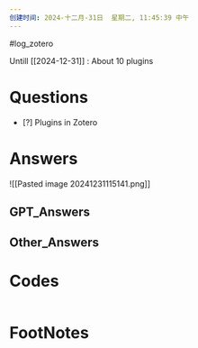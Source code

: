 ```yaml
---
创建时间: 2024-十二月-31日  星期二, 11:45:39 中午
---
```

#log_zotero 

Untill [[2024-12-31]]  : About 10 plugins 
# Questions

- [?] Plugins in Zotero


# Answers
![[Pasted image 20241231115141.png]]

## GPT_Answers


## Other_Answers


# Codes

```python

```



# FootNotes